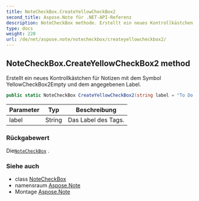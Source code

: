 ```yaml
---
title: NoteCheckBox.CreateYellowCheckBox2
second_title: Aspose.Note für .NET-API-Referenz
description: NoteCheckBox methode. Erstellt ein neues Kontrollkästchen für Notizen mit dem Symbol YellowCheckBox2Empty und dem angegebenen Label.
type: docs
weight: 220
url: /de/net/aspose.note/notecheckbox/createyellowcheckbox2/
---
```

## NoteCheckBox.CreateYellowCheckBox2 method

Erstellt ein neues Kontrollkästchen für Notizen mit dem Symbol YellowCheckBox2Empty und dem angegebenen Label.

```csharp
public static NoteCheckBox CreateYellowCheckBox2(string label = "To Do priority 2")
```

| Parameter | Typ | Beschreibung |
| --- | --- | --- |
| label | String | Das Label des Tags. |

### Rückgabewert

Die[`NoteCheckBox`](../) .

### Siehe auch

* class [NoteCheckBox](../)
* namensraum [Aspose.Note](../../notecheckbox/)
* Montage [Aspose.Note](../../../)


